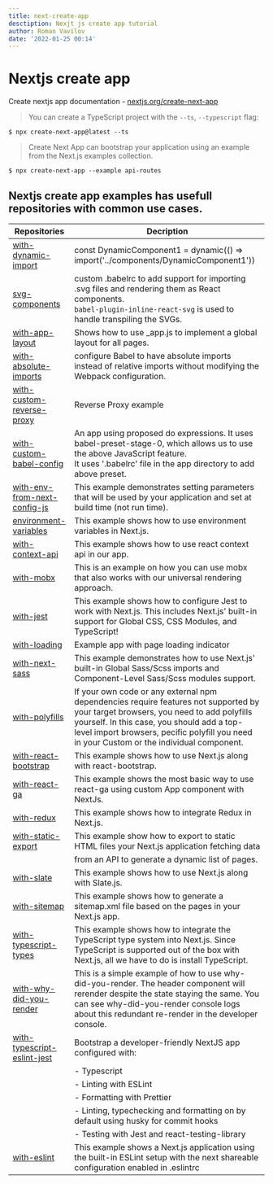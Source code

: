 ```yaml
---
title: next-create-app
desctiption: Nexjt js create app tutorial
author: Roman Vavilov
date: '2022-01-25 00:14'
---
```


# Nextjs create app 

Create nextjs app documentation - [nextjs.org/create-next-app](https://nextjs.org/docs/api-reference/create-next-app)

> You can create a TypeScript project with the `--ts`, `--typescript` flag:

```Shell
$ npx create-next-app@latest --ts
```

> Create Next App can bootstrap your application using an example from the Next.js examples collection.

```Shell
$ npx create-next-app --example api-routes
```

## Nextjs create app examples has usefull repositories with common use cases.

| Repositories                                                                                                      | Decription                                                                                                                                                                       |
|-------------------------------------------------------------------------------------------------------------------|----------------------------------------------------------------------------------------------------------------------------------------------------------------------------------|
| [with-dynamic-import](https://github.com/vercel/next.js/tree/main/examples/with-dynamic-import)                   | const DynamicComponent1 = dynamic(() => import('../components/DynamicComponent1'))                                                                                               |
| [svg-components](https://github.com/vercel/next.js/tree/main/examples/svg-components)                             | custom .babelrc to add support for importing .svg files and rendering them as React components. <br/> `babel-plugin-inline-react-svg` is used to handle transpiling the SVGs. |
| [with-app-layout](https://github.com/vercel/next.js/tree/main/examples/with-app-layout)                           | Shows how to use _app.js to implement a global layout for all pages.                                                                                                             |
| [with-absolute-imports](https://github.com/vercel/next.js/tree/main/examples/with-absolute-imports)               | configure Babel to have absolute imports instead of relative imports without modifying the Webpack configuration.                                                                |
| [with-custom-reverse-proxy](https://github.com/vercel/next.js/tree/main/examples/with-custom-reverse-proxy)       | Reverse Proxy example                                                                                                                                                                                                                           |
| [with-custom-babel-config](https://github.com/vercel/next.js/tree/main/examples/with-custom-babel-config)         | An app using proposed do expressions. It uses babel-preset-stage-0, which allows us to use the above JavaScript feature. <br />  It uses '.babelrc' file in the app directory to add above preset.                                            |
| [with-env-from-next-config-js](https://github.com/vercel/next.js/tree/main/examples/with-env-from-next-config-js) | This example demonstrates setting parameters that will be used by your application and set at build time (not run time).                                                                                                                                                                                                                                                                         |
| [environment-variables](https://github.com/vercel/next.js/tree/main/examples/environment-variables)               | This example shows how to use environment variables in Next.js.                                                                                                                  |
| [with-context-api](https://github.com/vercel/next.js/tree/main/examples/with-context-api)                         | This example shows how to use react context api in our app.                                                                                                                      |
| [with-mobx](https://github.com/vercel/next.js/tree/main/examples/with-mobx)                                       | This is an example on how you can use mobx that also works with our universal rendering approach.                                                                                                                                                                                           |
| [with-jest](https://github.com/vercel/next.js/tree/main/examples/with-jest)                                       | This example shows how to configure Jest to work with Next.js.  This includes Next.js' built-in support for Global CSS, CSS Modules, and TypeScript!                                                                                                                                        |
| [with-loading](https://github.com/vercel/next.js/tree/main/examples/with-loading)                                 | Example app with page loading indicator                                                                                                                                                                                                                                                                              |
| [with-next-sass](https://github.com/vercel/next.js/tree/main/examples/with-next-sass)                             | This example demonstrates how to use Next.js' built-in Global Sass/Scss imports  and Component-Level Sass/Scss modules support.                                                                                                                                                                                                                                                                                                                          |
| [with-polyfills](https://github.com/vercel/next.js/tree/main/examples/with-polyfills)                             | If your own code or any external npm dependencies require features not supported by your target  browsers, you need to add polyfills yourself. In this case, you should add a top-level import  browsers, pecific polyfill you need in your Custom <App> or the individual component.                                                                                                                                                                   |
| [with-react-bootstrap](https://github.com/vercel/next.js/tree/main/examples/with-react-bootstrap)                 | This example shows how to use Next.js along with react-bootstrap.                                                                                                                |
| [with-react-ga](https://github.com/vercel/next.js/tree/main/examples/with-react-ga)                               | This example shows the most basic way to use react-ga using custom App component with NextJs.                                                                                    |
| [with-redux](https://github.com/vercel/next.js/tree/main/examples/with-redux)                                     | This example shows how to integrate Redux in Next.js.                                                                                                                            |
| [with-static-export](https://github.com/vercel/next.js/tree/main/examples/with-static-export)                     | This example show how to export to static HTML files your Next.js application fetching data                                                                                      |
|                                                                                                                   | from an API to generate a dynamic list of pages.                                                                                                                                 |
| [with-slate](https://github.com/vercel/next.js/tree/main/examples/with-slate)                                     | This example shows how to use Next.js along with Slate.js.                                                                                                                       |
| [with-sitemap](https://github.com/vercel/next.js/tree/main/examples/with-sitemap)                                 | This example shows how to generate a sitemap.xml file based on the pages in your Next.js app.                                                                                                                                                                                               |
| [with-typescript-types](https://github.com/vercel/next.js/tree/main/examples/with-typescript-types)               | This example shows how to integrate the TypeScript type system into Next.js. Since TypeScript  is supported out of the box with Next.js, all we have to do is install TypeScript.                                                                                                                                                                                |
| [with-why-did-you-render](https://github.com/vercel/next.js/tree/main/examples/with-why-did-you-render)           | This is a simple example of how to use why-did-you-render. The header component will rerender  despite the state staying the same. You can see why-did-you-render console logs about this  redundant re-render in the developer console.                                                                                                                             |
| [with-typescript-eslint-jest](https://github.com/vercel/next.js/tree/main/examples/with-typescript-eslint-jest)   | Bootstrap a developer-friendly NextJS app configured with:                                                                                                                       |
|                                                                                                                   | - Typescript                                                                                                                                                                     |
|                                                                                                                   | - Linting with ESLint                                                                                                                                                            |
|                                                                                                                   | - Formatting with Prettier                                                                                                                                                       |
|                                                                                                                   | - Linting, typechecking and formatting on by default using husky for commit hooks                                                                                                |
|                                                                                                                   | - Testing with Jest and react-testing-library                                                                                                                                                                                                                          |
| [with-eslint](https://github.com/vercel/next.js/tree/main/examples/with-eslint)                                   | This example shows a Next.js application using the built-in ESLint setup with the next shareable  configuration enabled in .eslintrc                                                                                                                                   |

